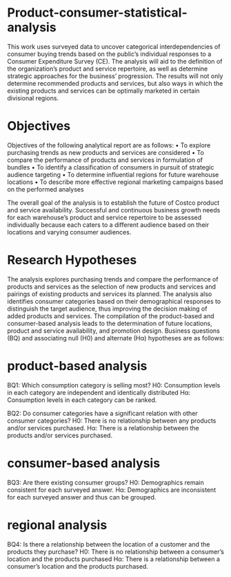# Product-consumer-statistical-analysis
This work uses surveyed data to uncover categorical interdependencies of consumer buying trends based on the public’s individual responses to a Consumer Expenditure Survey (CE). The analysis will aid to the definition of the organization’s product and service repertoire, as well as determine strategic approaches for the business’ progression. The results will not only determine recommended products and services, but also ways in which the existing products and services can be optimally marketed in certain divisional regions.

# Objectives

Objectives of the following analytical report are as follows:
•	To explore purchasing trends as new products and services are considered
•	To compare the performance of products and services in formulation of bundles 
•	To identify a classification of consumers in pursuit of strategic audience targeting
•	To determine influential regions for future warehouse locations
•	To describe more effective regional marketing campaigns based on the performed analyses 

The overall goal of the analysis is to establish the future of Costco product and service availability. Successful and continuous business growth needs for each warehouse’s product and service repertoire to be assessed individually because each caters to a different audience based on their locations and varying consumer audiences. 

# Research Hypotheses
The analysis explores purchasing trends and compare the performance of products and services as the selection of new products and services and pairings of existing products and services its planned. The analysis also identifies consumer categories based on their demographical responses to distinguish the target audience, thus improving the decision making of added products and services. The compilation of the product-based and consumer-based analysis leads to the determination of future locations, product and service availability, and promotion design. Business questions (BQ) and associating null (H0) and alternate (Hα) hypotheses are as follows:
  
  # product-based analysis
  BQ1: Which consumption category is selling most?
  H0: Consumption levels in each category are independent and identically distributed
  Hα: Consumption levels in each category can be ranked.

  BQ2: Do consumer categories have a significant relation with other consumer categories?
  H0: There is no relationship between any products and/or services purchased. 
  Hα: There is a relationship between the products and/or services purchased. 
  
  # consumer-based analysis
  BQ3: Are there existing consumer groups?
  H0: Demographics remain consistent for each surveyed answer.
  Hα: Demographics are inconsistent for each surveyed answer and thus can be grouped. 

  # regional analysis
  BQ4: Is there a relationship between the location of a customer and the products they purchase?
  H0: There is no relationship between a consumer’s location and the products purchased
  Hα: There is a relationship between a consumer’s location and the products purchased.
  

